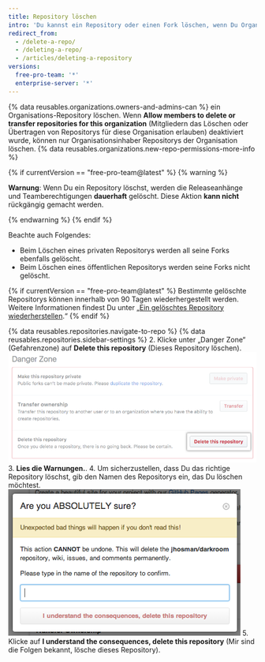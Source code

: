 ```yaml
---
title: Repository löschen
intro: 'Du kannst ein Repository oder einen Fork löschen, wenn Du Organisationsinhaber bist oder über Administratorberechtigungen für das Repository oder den Fork verfügst. Durch das Löschen eines geforkten Repositorys wird das vorgelagerte Repository nicht gelöscht.'
redirect_from:
  - /delete-a-repo/
  - /deleting-a-repo/
  - /articles/deleting-a-repository
versions:
  free-pro-team: '*'
  enterprise-server: '*'
---
```


{% data reusables.organizations.owners-and-admins-can %} ein Organisations-Repository löschen. Wenn **Allow members to delete or transfer repositories for this organization** (Mitgliedern das Löschen oder Übertragen von Repositorys für diese Organisation erlauben) deaktiviert wurde, können nur Organisationsinhaber Repositorys der Organisation löschen. {% data reusables.organizations.new-repo-permissions-more-info %}

{% if currentVersion == "free-pro-team@latest" %}
{% warning %}

**Warnung**: Wenn Du ein Repository löschst, werden die Releaseanhänge und Teamberechtigungen **dauerhaft** gelöscht. Diese Aktion **kann nicht** rückgängig gemacht werden.

{% endwarning %}
{% endif %}

Beachte auch Folgendes:
- Beim Löschen eines privaten Repositorys werden all seine Forks ebenfalls gelöscht.
- Beim Löschen eines öffentlichen Repositorys werden seine Forks nicht gelöscht.

{% if currentVersion == "free-pro-team@latest" %}
Bestimmte gelöschte Repositorys können innerhalb von 90 Tagen wiederhergestellt werden. Weitere Informationen findest Du unter „[Ein gelöschtes Repository wiederherstellen](/articles/restoring-a-deleted-repository).“
{% endif %}

{% data reusables.repositories.navigate-to-repo %}
{% data reusables.repositories.sidebar-settings %}
2. Klicke unter „Danger Zone“ (Gefahrenzone) auf **Delete this repository** (Dieses Repository löschen). ![Schaltfläche „Repository deletion" (Repository Löschung)](/assets/images/help/repository/repo-delete.png)
3. **Lies die Warnungen.**.
4. Um sicherzustellen, dass Du das richtige Repository löschst, gib den Namen des Repositorys ein, das Du löschen möchtest. ![Lösch-Kennzeichnung](/assets/images/help/repository/repo-delete-confirmation.png)
5. Klicke auf **I understand the consequences, delete this repository** (Mir sind die Folgen bekannt, lösche dieses Repository).
